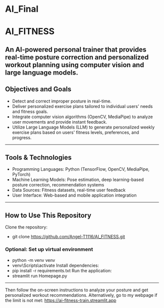 ﻿# AI_Final
# AI_FITNESS
An AI-powered personal trainer that provides real-time posture correction and personalized workout planning using computer vision and large language models.
---
## Objectives and Goals
 - Detect and correct improper posture in real-time.
 - Deliver personalized exercise plans tailored to individual users' needs and fitness goals.
 - Integrate computer vision algorithms (OpenCV, MediaPipe) to analyze user movements and provide instant feedback.
 - Utilize Large Language Models (LLM) to generate personalized weekly exercise plans based on users' fitness levels, preferences, and progress.
---
## Tools & Technologies
 - Programming Languages: Python (TensorFlow, OpenCV, MediaPipe, PyTorch)
 - Machine Learning Models: Pose estimation, deep learning-based posture correction, recommendation systems
 - Data Sources: Fitness datasets, real-time user feedback
 - User Interface: Web-based and mobile application integration
---
## How to Use This Repository
Clone the repository:
 - git clone https://github.com/Angel-T1116/AI_FITNESS.git
### Optional: Set up virtual environment
 - python -m venv venv
 - venv\Scripts\activate
Install dependencies:
 - pip install -r requirements.txt
Run the application:
 - streamlit run Homepage.py
---
Then follow the on-screen instructions to analyze your posture and get personalized workout recommendations.
Alternatively, go to my webpage if the limit is not met: https://ai-fitness-train.streamlit.app
